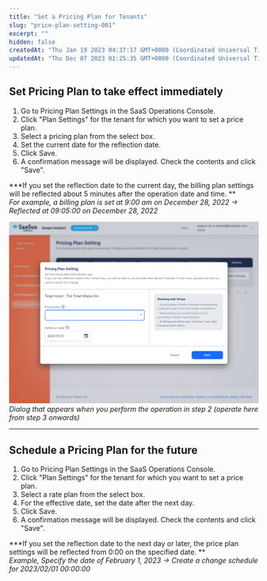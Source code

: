 ```yaml
---
title: "Set a Pricing Plan for Tenants"
slug: "price-plan-setting-001"
excerpt: ""
hidden: false
createdAt: "Thu Jan 19 2023 04:37:17 GMT+0000 (Coordinated Universal Time)"
updatedAt: "Thu Dec 07 2023 01:25:35 GMT+0000 (Coordinated Universal Time)"
---
```

## Set Pricing Plan to take effect immediately

1. Go to Pricing Plan Settings in the SaaS Operations Console.
2. Click "Plan Settings" for the tenant for which you want to set a price plan.
3. Select a pricing plan from the select box.
4. Set the current date for the reflection date.
5. Click Save.
6. A confirmation message will be displayed. Check the contents and click "Save".

**\*If you set the reflection date to the current day, the billing plan settings will be reflected about 5 minutes after the operation date and time. **  
_For example, a billing plan is set at 9:00 am on December 28, 2022 → Reflected at 09:05:00 on December 28, 2022_

![plan](/img/saas-operation-console/price-plan/price-plan-setting-001/plan.png)
*Dialog that appears when you perform the operation in step 2 (operate here from step 3 onwards)*


***

## Schedule a Pricing Plan for the future

1. Go to Pricing Plan Settings in the SaaS Operations Console.
2. Click "Plan Settings" for the tenant for which you want to set a price plan.
3. Select a rate plan from the select box.
4. For the effective date, set the date after the next day.
5. Click Save.
6. A confirmation message will be displayed. Check the contents and click "Save".

**\*If you set the reflection date to the next day or later, the price plan settings will be reflected from 0:00 on the specified date. **  
_Example, Specify the date of February 1, 2023 → Create a change schedule for 2023/02/01 00:00:00_
